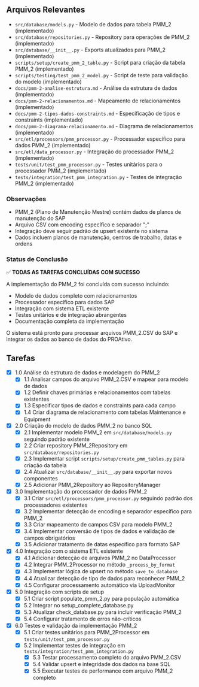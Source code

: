 ## Arquivos Relevantes

- `src/database/models.py` - Modelo de dados para tabela PMM_2 (implementado)
- `src/database/repositories.py` - Repository para operações de PMM_2 (implementado)
- `src/database/__init__.py` - Exports atualizados para PMM_2 (implementado)
- `scripts/setup/create_pmm_2_table.py` - Script para criação da tabela PMM_2 (implementado)
- `scripts/testing/test_pmm_2_model.py` - Script de teste para validação do modelo (implementado)
- `docs/pmm-2-analise-estrutura.md` - Análise da estrutura de dados (implementado)
- `docs/pmm-2-relacionamentos.md` - Mapeamento de relacionamentos (implementado)
- `docs/pmm-2-tipos-dados-constraints.md` - Especificação de tipos e constraints (implementado)
- `docs/pmm-2-diagrama-relacionamento.md` - Diagrama de relacionamentos (implementado)
- `src/etl/processors/pmm_processor.py` - Processador específico para dados PMM_2 (implementado)
- `src/etl/data_processor.py` - Integração do processador PMM_2 (implementado)
- `tests/unit/test_pmm_processor.py` - Testes unitários para o processador PMM_2 (implementado)
- `tests/integration/test_pmm_integration.py` - Testes de integração PMM_2 (implementado)

### Observações

- PMM_2 (Plano de Manutenção Mestre) contém dados de planos de manutenção do SAP
- Arquivo CSV com encoding específico e separador ";"
- Integração deve seguir padrão de upsert existente no sistema
- Dados incluem planos de manutenção, centros de trabalho, datas e ordens

### Status de Conclusão

✅ **TODAS AS TAREFAS CONCLUÍDAS COM SUCESSO**

A implementação do PMM_2 foi concluída com sucesso incluindo:
- Modelo de dados completo com relacionamentos
- Processador específico para dados SAP
- Integração com sistema ETL existente
- Testes unitários e de integração abrangentes
- Documentação completa da implementação

O sistema está pronto para processar arquivos PMM_2.CSV do SAP e integrar os dados ao banco de dados do PROAtivo.

## Tarefas

- [x] 1.0 Análise da estrutura de dados e modelagem do PMM_2
  - [x] 1.1 Analisar campos do arquivo PMM_2.CSV e mapear para modelo de dados
  - [x] 1.2 Definir chaves primárias e relacionamentos com tabelas existentes
  - [x] 1.3 Especificar tipos de dados e constraints para cada campo
  - [x] 1.4 Criar diagrama de relacionamento com tabelas Maintenance e Equipment

- [x] 2.0 Criação do modelo de dados PMM_2 no banco SQL
  - [x] 2.1 Implementar modelo PMM_2 em `src/database/models.py` seguindo padrão existente
  - [x] 2.2 Criar repository PMM_2Repository em `src/database/repositories.py`
  - [x] 2.3 Implementar script `scripts/setup/create_pmm_tables.py` para criação da tabela
  - [x] 2.4 Atualizar `src/database/__init__.py` para exportar novos componentes
  - [x] 2.5 Adicionar PMM_2Repository ao RepositoryManager

- [x] 3.0 Implementação do processador de dados PMM_2
  - [x] 3.1 Criar `src/etl/processors/pmm_processor.py` seguindo padrão dos processadores existentes
  - [x] 3.2 Implementar detecção de encoding e separador específico para PMM_2
  - [x] 3.3 Criar mapeamento de campos CSV para modelo PMM_2
  - [x] 3.4 Implementar conversão de tipos de dados e validação de campos obrigatórios
  - [x] 3.5 Adicionar tratamento de datas específico para formato SAP

- [x] 4.0 Integração com o sistema ETL existente
  - [x] 4.1 Adicionar detecção de arquivos PMM_2 no DataProcessor
  - [x] 4.2 Integrar PMM_2Processor no método `_process_by_format`
  - [x] 4.3 Implementar lógica de upsert no método `save_to_database`
  - [x] 4.4 Atualizar detecção de tipo de dados para reconhecer PMM_2
  - [x] 4.5 Configurar processamento automático via UploadMonitor
- [x] 5.0 Integração com scripts de setup
  - [x] 5.1 Criar script populate_pmm_2.py para população automática
  - [x] 5.2 Integrar no setup_complete_database.py
  - [x] 5.3 Atualizar check_database.py para incluir verificação PMM_2
  - [x] 5.4 Configurar tratamento de erros não-críticos

- [x] 6.0 Testes e validação da implementação PMM_2
  - [x] 5.1 Criar testes unitários para PMM_2Processor em `tests/unit/test_pmm_processor.py`
  - [x] 5.2 Implementar testes de integração em `tests/integration/test_pmm_integration.py`
    - [x] 5.3 Testar processamento completo do arquivo PMM_2.CSV
    - [x] 5.4 Validar upsert e integridade dos dados na base SQL
    - [x] 5.5 Executar testes de performance com arquivo PMM_2 completo 
